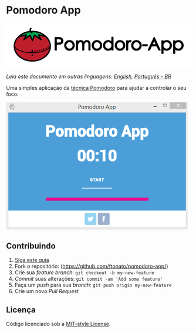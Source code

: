 Pomodoro App
=======
![](pomodoro-app-logo.png)

*Leia este documento em outras linguagens: [English](README.md), [Português - BR](README.pt-br.md)*

Uma simples aplicação da [técnica Pomodoro](https://en.wikipedia.org/wiki/Pomodoro_Technique) para ajudar a controlar o seu foco.

![](pomodoro-app.gif)

## Contribuindo
1. [Siga este guia](CONTRIBUTING.md)
2. Fork o repositório: (https://github.com/ftonato/pomodoro-app/)
3. Crie sua _feature branch_: `git checkout -b my-new-feature`
4. _Commit_ suas alterações: `git commit -am 'Add some feature'`
5. Faça um _push_ para sua _branch_: `git push origin my-new-feature`
6. Crie um novo _Pull Request_

## Licença
Código licenciado sob a [MIT-style License](LICENSE).
